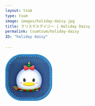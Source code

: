 ```yaml
---
layout: tsum
type: tsum
image: images/holiday-daisy.jpg
title: クリスマスデイジー | Holiday Daisy
permalink: tsumtsum/holiday-daisy
ID: "holiday daisy"

---
```

<img class="ui image" src="../images/holiday-daisy.jpg">
